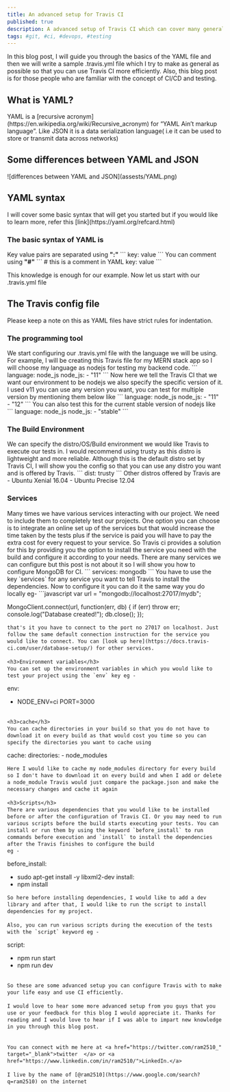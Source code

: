 ```yaml
---
title: An advanced setup for Travis CI
published: true
description: A advanced setup of Travis CI which can cover many general cases
tags: #git, #ci, #devops, #testing
---
```


In this blog post, I will guide you through the basics of the YAML file and then we will write a sample .travis.yml file which I try to make as general as possible so that you can use Travis CI more efficiently. Also, this blog post is for those people who are familiar with the concept of CI/CD and testing.
 
<h2>What is YAML?</h2>
YAML is a [recursive acronym](https://en.wikipedia.org/wiki/Recursive_acronym) for “YAML Ain’t markup language”. Like JSON it is a data serialization language( i.e it can be used to store or transmit data across networks)

<h2>Some differences between YAML and JSON</h2>
![differences between YAML and JSON](assests/YAML.png)


<h2>YAML syntax</h2>
I will cover some basic syntax that will get you started but if you would like to learn more, refer this [link](https://yaml.org/refcard.html)

<h3>The basic syntax of YAML is </h3>
Key value pairs are separated using <b>":"</b>
```
key: value
```
You can comment using  <b>"#"</b>
```
# this is a comment in YAML
key: value
```

This knowledge is enough for our example. Now let us start with our .travis.yml file 

<h2>The Travis config file</h2>
Please keep a note on this as YAML files have strict rules for indentation.

<h3>The programming tool </h3>
We start configuring our .travis.yml file with the language we will be using. For example, I will be creating this Travis file for my MERN stack app so I will choose my language as nodejs for testing my backend code.
```
language: node_js
node_js:
  - "11"
```
Now here we tell the Travis CI that we want our environment to be nodejs we also specify the specific version of it. I used v11 you can use any version you want, you can test for multiple version by mentioning them below like
```
language: node_js
node_js:
  - "11"
  - "12"
```
You can also test this for the current stable version of nodejs like
```
language: node_js
node_js:
  - "stable"
```

<h3>The Build Environment</h3>
We can specify the distro/OS/Build environment we would like Travis to execute our tests in. I would recommend using trusty as this distro is lightweight and more reliable. Although this is the default distro set by Travis CI, I will show you the config so that you can use any distro you want and is offered by Travis.
```
dist: trusty
```
Other distros offered by Travis are
- Ubuntu Xenial 16.04
- Ubuntu Precise 12.04

<h3>Services</h3>
Many times we have various services interacting with our project. We need to include them to completely test our projects. One option you can choose is to integrate an online set up of the services but that would increase the time taken by the tests plus if the service is paid you will have to pay the extra cost for every request to your service. So Travis ci provides a solution for this by providing you the option to install the service you need with the build and configure it according to your needs.
There are many services we can configure but this post is not about it so 
I will show you how to configure MongoDB for CI.
```
services: mongodb
```
You have to use the key `services` for any service you want to tell Travis to install the dependencies. Now to configure it you can do it the same way you do locally eg-
```javascript
var url = "mongodb://localhost:27017/mydb";

MongoClient.connect(url, function(err, db) {
  if (err) throw err;
  console.log("Database created!");
  db.close();
});
``` 
that's it you have to connect to the port no 27017 on localhost. Just follow the same default connection instruction for the service you would like to connect. You can [look up here](https://docs.travis-ci.com/user/database-setup/) for other services.

<h3>Environment variables</h3>
You can set up the environment variables in which you would like to test your project using the `env` key eg -
```
env:
  - NODE_ENV=ci PORT=3000
```

<h3>cache</h3>
You can cache directories in your build so that you do not have to download it on every build as that would cost you time so you can specify the directories you want to cache using
```
cache:
  directories:
    - node_modules
``` 
Here I would like to cache my node_modules directory for every build so I don't have to download it on every build and when I add or delete a node_module Travis would just compare the package.json and make the necessary changes and cache it again

<h3>Scripts</h3>
There are various dependencies that you would like to be installed before or after the configuration of Travis CI. Or you may need to run various scripts before the build starts executing your tests. You can install or run them by using the keyword `before_install` to run commands before execution and `install` to install the dependencies after the Travis finishes to configure the build
eg -
```
before_install:
  - sudo apt-get install -y libxml2-dev
install:
  - npm install
```
So here before installing dependencies, I would like to add a dev library and after that, I would like to run the script to install dependencies for my project.

Also, you can run various scripts during the execution of the tests with the `script` keyword eg -
```
script:
  - npm run start 
  - npm run dev
```

So these are some advanced setup you can configure Travis with to make your life easy and use CI efficiently.

I would love to hear some more advanced setup from you guys that you use or your feedback for this blog I would appreciate it. Thanks for reading and I would love to hear if I was able to impart new knowledge in you through this blog post.


You can connect with me here at <a href="https://twitter.com/ram2510_" target="_blank">twitter  </a> or <a href="https://www.linkedin.com/in/ram2510/">LinkedIn.</a>

I live by the name of [@ram2510](https://www.google.com/search?q=ram2510) on the internet